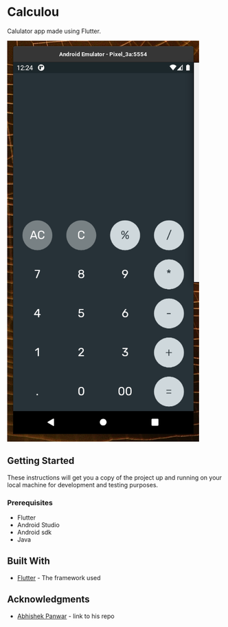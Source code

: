 # Calculou

Calulator app made using Flutter.

![Calculou Screenshot][screenshot]

## Getting Started

These instructions will get you a copy of the project up and running on your local machine for development and testing purposes.

### Prerequisites

- Flutter
- Android Studio
- Android sdk
- Java

## Built With

- [Flutter](https://flutter.dev/) - The framework used

## Acknowledgments

- [Abhishek Panwar](https://github.com/panwarabhishek345/flutter-simple-calculator) - link to his repo

[screenshot]: calculou.png
